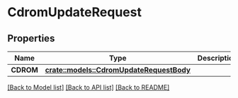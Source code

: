 # CdromUpdateRequest

## Properties

Name | Type | Description | Notes
------------ | ------------- | ------------- | -------------
**CDROM** | [**crate::models::CdromUpdateRequestBody**](CDROMUpdateRequestBody.md) |  | 

[[Back to Model list]](../README.md#documentation-for-models) [[Back to API list]](../README.md#documentation-for-api-endpoints) [[Back to README]](../README.md)


